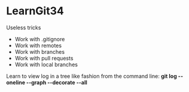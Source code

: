 # LearnGit34
Useless tricks
* Work with .gitignore
* Work with remotes
* Work with branches
* Work with pull requests
* Work with local branches

Learn to view log in a tree like fashion from the command line:
**git log --oneline --graph --decorate --all**
